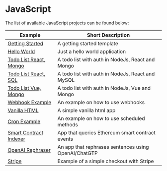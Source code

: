 # JavaScript

The list of available JavaScript projects can be found below:

| Example                                     | Short Description                                    |
| ------------------------------------------- | ---------------------------------------------------- |
| [Getting Started](getting-started.md)       | A getting started template                           |
| [Hello World](hello-world.md)               | Just a hello world application                       |
| [Todo List React, Mongo](todo-list.md)      | A todo list with auth in NodeJs, React and Mongo     |
| [Todo List React, SQL](todo-list-sql.md)    | A todo list with auth in NodeJs, React and MySQL     |
| [Todo List Vue, Mongo](todo-list-vue.md)    | A todo list with auth in NodeJs, Vue and Mongo       |
| [Webhook Example](webhook.md)               | An example on how to use webhooks                    |
| [Vanilla HTML](html-example.md)             | A simple vanilla html app                            |
| [Cron Example](cron.md)                     | An example on how to use scheduled methods           |
| [Smart Contract Indexer](blockchain-app.md) | App that queries Ethereum smart contract events      |
| [OpenAI Rephraser](chatgpt-project.md)      | An app that rephrases sentences using OpenAI/ChatGTP |
| [Stripe](stripe-integration.md)             | Example of a simple checkout with Stripe             |
